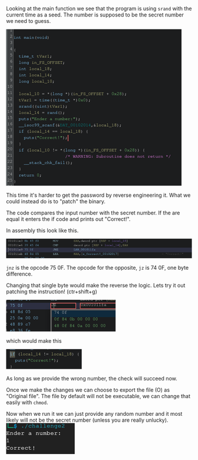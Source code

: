 Looking at the main function we see that the program is using `srand` with the current time as a seed. The number is supposed to be the secret number we need to guess.

![](attachments/20241031192056.png)

This time it's harder to get the password by reverse engineering it.
What we could instead do is to "patch" the binary.

The code compares the input number with the secret number. If the are equal it enters the if code and prints out "Correct!".

In assembly this look like this.

![](attachments/20241031192640.png)

`jnz` is the opcode 75 0F.
The opcode for the opposite, `jz` is 74 0F, one byte difference.

Changing that single byte would make the reverse the logic.
Lets try it out patching the instruction! (ctr+shift+g)

![](attachments/20241031192901.png)

which would make this

![](attachments/20241031192926.png)

As long as we provide the wrong number, the check will succeed now.

Once we make the changes we can choose to export the file (O) as "Original file".
The file by default will not be executable, we can change that easily with `chmod`.

Now when we run it we can just provide any random number and it most likely will not be the secret number (unless you are really unlucky).
![](attachments/20241031193411.png)
